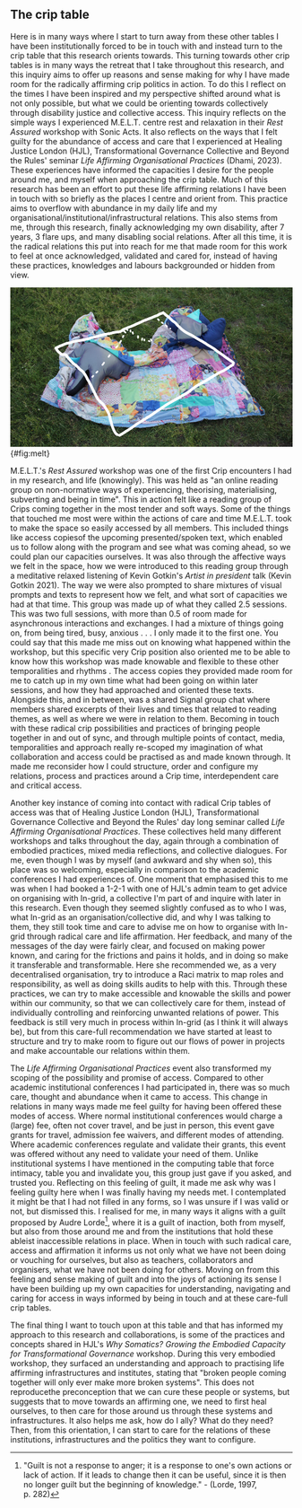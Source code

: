 ## The crip table

Here is in many ways where I start to turn away from these other tables I have been institutionally forced to be in touch with and instead turn to the crip table that this research orients towards. This turning towards other crip tables is in many ways the retreat that I take throughout this research, and this inquiry aims to offer up reasons and sense making for why I have made room for the radically affirming crip politics in action. To do this I reflect on the times I have been inspired and my perspective shifted around what is not only possible, but what we could be orienting towards collectively through disability justice and collective access. This inquiry reflects on the simple ways I experienced M.E.L.T. centre rest and relaxation in their *Rest Assured* workshop with Sonic Acts. It also reflects on the ways that I felt guilty for the abundance of access and care that I experienced at Healing Justice London (HJL), Transformational Governance Collective and Beyond the Rules' seminar *Life Affirming Organisational Practices* (Dhami, 2023). These experiences have informed the capacities I desire for the people around me, and myself when approaching the crip table. Much of this research has been an effort to put these life affirming relations I have been in touch with so briefly as the places I centre and orient from. This practice aims to overflow with abundance in my daily life and my organisational/institutional/infrastructural relations. This also stems from me, through this research, finally acknowledging my own disability, after 7 years, 3 flare ups, and many disabling social relations. After all this time, it is the radical relations this put into reach for me that made room for this work to feel at once acknowledged, validated and cared for, instead of having these practices, knowledges and labours backgrounded or hidden from view.

![Visual for Rest Assured by M.E.L.T.](../03_media/Rest%20Assured.png){#fig:melt}

M.E.L.T.'s *Rest Assured* workshop was one of the first Crip encounters I had in my research, and life (knowingly). This was held as "an online reading group on non-normative ways of experiencing, theorising, materialising, subverting and being in time". This in action felt like a reading group of Crips coming together in the most tender and soft ways. Some of the things that touched me most were within the actions of care and time M.E.L.T. took to make the space so easily accessed by all members. This included things like access copiesof the upcoming presented/spoken text, which enabled us to follow along with the program and see what was coming ahead, so we could plan our capacities ourselves. It was also through the affective ways we felt in the space, how we were introduced to this reading group through a meditative relaxed listening of Kevin Gotkin's *Artist in president* talk (Kevin Gotkin 2021). The way we were also prompted to share mixtures of visual prompts and texts to represent how we felt, and what sort of capacities we had at that time. This group was made up of what they called 2.5 sessions. This was two full sessions, with more than 0.5 of room made for asynchronous interactions and exchanges. I had a mixture of things going on, from being tired, busy, anxious . . . I only made it to the first one. You could say that this made me miss out on knowing what happened within the workshop, but this specific very Crip position also oriented me to be able to know how this workshop was made knowable and flexible to these other temporalities and rhythms . The access copies they provided made room for me to catch up in my own time what had been going on within later sessions, and how they had approached and oriented these texts. Alongside this, and in between, was a shared Signal group chat where members shared excerpts of their lives and times that related to reading themes, as well as where we were in relation to them. Becoming in touch with these radical crip possibilities and practices of bringing people together in and out of sync, and through multiple points of contact, media, temporalities and approach really re-scoped my imagination of what collaboration and access could be practised as and made known through. It made me reconsider how I could structure, order and configure my relations, process and practices around a Crip time, interdependent care and critical access.

Another key instance of coming into contact with radical Crip tables of access was that of Healing Justice London (HJL), Transformational Governance Collective and Beyond the Rules' day long seminar called *Life Affirming Organisational Practices*. These collectives held many different workshops and talks throughout the day, again through a combination of embodied practices, mixed media reflections, and collective dialogues. For me, even though I was by myself (and awkward and shy when so), this place was so welcoming, especially in comparison to the academic conferences I had experiences of. One moment that emphasised this to me was when I had booked a 1-2-1 with one of HJL's admin team to get advice on organising with In-grid, a collective I'm part of and inquire with later in this research. Even though they seemed slightly confused as to who I was, what In-grid as an organisation/collective did, and why I was talking to them, they still took time and care to advise me on how to organise with In-grid through radical care and life affirmation. Her feedback, and many of the messages of the day were fairly clear, and focused on making power known, and caring for the frictions and pains it holds, and in doing so make it transferable and transformable. Here she recommended we, as a very decentralised organisation, try to introduce a Raci matrix to map roles and responsibility, as well as doing skills audits to help with this. Through these practices, we can try to make accessible and knowable the skills and power within our community, so that we can collectively care for them, instead of individually controlling and reinforcing unwanted relations of power. This feedback is still very much in process within In-grid (as I think it will always be), but from this care-full recommendation we have started at least to structure and try to make room to figure out our flows of power in projects and make accountable our relations within them.

The *Life Affirming Organisational Practices* event also transformed my scoping of the possibility and promise of access. Compared to other academic institutional conferences I had participated in, there was so much care, thought and abundance when it came to access. This change in relations in many ways made me feel guilty for having been offered these modes of access. Where normal institutional conferences would charge a (large) fee, often not cover travel, and be just in person, this event gave grants for travel, admission fee waivers, and different modes of attending. Where academic conferences regulate and validate their grants, this event was offered without any need to validate your need of them. Unlike institutional systems I have mentioned in the computing table that force intimacy, table you and invalidate you, this group just gave if you asked, and trusted you. Reflecting on this feeling of guilt, it made me ask why was I feeling guilty here when I was finally having my needs met. I contemplated it might be that I had not filled in any forms, so I was unsure if I was valid or not, but dismissed this. I realised for me, in many ways it aligns with a guilt proposed by Audre Lorde[^25], where it is a guilt of inaction, both from myself, but also from those around me and from the institutions that hold these ableist inaccessible relations in place. When in touch with such radical care, access and affirmation it informs us not only what we have not been doing or vouching for ourselves, but also as teachers, collaborators and organisers, what we have not been doing for others. Moving on from this feeling and sense making of guilt and into the joys of actioning its sense I have been building up my own capacities for understanding, navigating and caring for access in ways informed by being in touch and at these care-full crip tables.

The final thing I want to touch upon at this table and that has informed my approach to this research and collaborations, is some of the practices and concepts shared in HJL's *Why Somatics? Growing the Embodied Capacity for Transformational Governance* workshop. During this very embodied workshop, they surfaced an understanding and approach to practising life affirming infrastructures and institutes, stating that "broken people coming together will only ever make more broken systems". This does not reproducethe preconception that we can cure these people or systems, but suggests that to move towards an affirming one, we need to first heal ourselves, to then care for those around us through these systems and infrastructures. It also helps me ask, how do I ally? What do they need? Then, from this orientation, I can start to care for the relations of these institutions, infrastructures and the politics they want to configure.

[^25]: "Guilt is not a response to anger; it is a response to one's own actions or lack of action. If it leads to change then it can be useful, since it is then no longer guilt but the beginning of knowledge." - (Lorde, 1997, p. 282)
